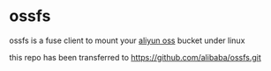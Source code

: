 # ossfs

ossfs is a fuse client to mount your [aliyun oss](http://oss.aliyun.com/) bucket under linux

this repo has been transferred to https://github.com/alibaba/ossfs.git
